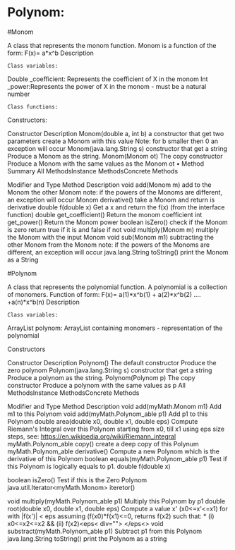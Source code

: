 # Polynom:

#Monom

A class that represents the monom function. Monom is a function of the form:
F(x)= a*x^b 
Description

    Class variables:
Double _coefficient: Represents the coefficient of X in the monom
Int _power:Represents the power of X in the monom - must be a natural number
 
    Class functions:
Constructors:

Constructor	Description
Monom(double a, int b)
a constructor that get two parameters create a Monom with this value Note: for b smaller then 0 an exception will occur
Monom(java.lang.String s)	constructor that get a string Produce a Monom as the string.
Monom(Monom ot)
The copy constructor Produce a Monom with the same values as the Monom ot
•	Method Summary
All MethodsInstance MethodsConcrete Methods

Modifier and Type	Method	Description
void	add(Monom m)
add to the Monom the other Monom note: if the powers of the Monoms are different, an exception will occur
Monom
derivative()
take a Monom and return is derivative
double	f(double x)
 Get a x and return the f(x) (from the interface function)
double	get_coefficient()	 Return the monom coefficient
int	get_power()
 Return the Monom power
boolean	isZero()
check if the Monom is zero return true if it is and false if not
void	multiply(Monom m)
multiply the Monom with the input Monom
void	sub(Monom m1)
subtracting the other Monom from the Monom note: if the powers of the Monoms are different, an exception will occur
java.lang.String	toString()
print the Monom as a String









#Polynom

A class that represents the polynomial function. A polynomial is a collection of monomers. Function of form:
F(x)= a(1)*x^b(1) + a(2)*x^b(2) …. +a(n)*x^b(n) 
Description

    Class variables:
ArrayList<Monom> polynom: ArrayList containing monomers - representation of the polynomial

Constructors

Constructor	Description
Polynom()
The default constructor Produce the zero polynom
Polynom(java.lang.String s)
constructor that get a string Produce a polynom as the string.
Polynom(Polynom p)
The copy constructor Produce a polynom with the same values as p
All MethodsInstance MethodsConcrete Methods

Modifier and Type	Method	Description
void	add(myMath.Monom m1)
Add m1 to this Polynom
void	add(myMath.Polynom_able p1)	Add p1 to this Polynom
double	area(double x0, double x1, double eps)	Compute Riemann's Integral over this Polynom starting from x0, till x1 using eps size steps, see: https://en.wikipedia.org/wiki/Riemann_integral
myMath.Polynom_able	copy()
create a deep copy of this Polynum
myMath.Polynom_able	derivative()
Compute a new Polynom which is the derivative of this Polynom
boolean	equals(myMath.Polynom_able p1)	Test if this Polynom is logically equals to p1.
double	f(double x)
 
boolean	isZero()
Test if this is the Zero Polynom
java.util.Iterator<myMath.Monom>	iteretor()
 
void	multiply(myMath.Polynom_able p1)	Multiply this Polynom by p1
double	root(double x0, double x1, double eps)	Compute a value x' (x0<=x'<=x1) for with |f(x')| < eps assuming (f(x0)*f(x1)<=0, returns f(x2) such that: * (i) x0<=x2<=x2 && (ii) f(x2)<eps< div=""> </eps<>
void	substract(myMath.Polynom_able p1)	Subtract p1 from this Polynom
java.lang.String	toString()
print the Polynom as a string

